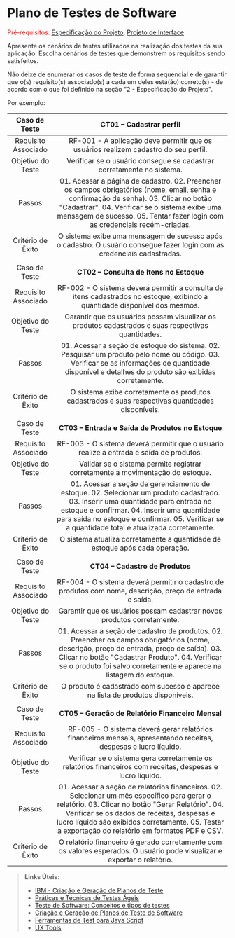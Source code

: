# Plano de Testes de Software

<span style="color:red">Pré-requisitos: <a href="2-Especificação do Projeto.md"> Especificação do Projeto</a></span>, <a href="3-Projeto de Interface.md"> Projeto de Interface</a>

Apresente os cenários de testes utilizados na realização dos testes da sua aplicação. Escolha cenários de testes que demonstrem os requisitos sendo satisfeitos.

Não deixe de enumerar os casos de teste de forma sequencial e de garantir que o(s) requisito(s) associado(s) a cada um deles está(ão) correto(s) - de acordo com o que foi definido na seção "2 - Especificação do Projeto". 

Por exemplo:
 
| **Caso de Teste** 	| **CT01 – Cadastrar perfil** 	|
|:---:	|:---:	|
|	Requisito Associado 	| RF-001 - A aplicação deve permitir que os usuários realizem cadastro do seu perfil. |
| Objetivo do Teste 	| Verificar se o usuário consegue se cadastrar corretamente no sistema. |
| Passos 	| 01. Acessar a página de cadastro. 02. Preencher os campos obrigatórios (nome, email, senha e confirmação de senha). 03. Clicar no botão "Cadastrar". 04. Verificar se o sistema exibe uma mensagem de sucesso. 05. Tentar fazer login com as credenciais recém-criadas. |
|Critério de Êxito | O sistema exibe uma mensagem de sucesso após o cadastro. O usuário consegue fazer login com as credenciais cadastradas. |
|  	|  	|
| Caso de Teste 	| **CT02 – Consulta de Itens no Estoque**	|
|Requisito Associado | RF-002 - O sistema deverá permitir a consulta de itens cadastrados no estoque, exibindo a quantidade disponível dos mesmos. |
| Objetivo do Teste 	| Garantir que os usuários possam visualizar os produtos cadastrados e suas respectivas quantidades. |
| Passos 	| 01. Acessar a seção de estoque do sistema. 02. Pesquisar um produto pelo nome ou código. 03. Verificar se as informações de quantidade disponível e detalhes do produto são exibidas corretamente. |
|Critério de Êxito | O sistema exibe corretamente os produtos cadastrados e suas respectivas quantidades disponíveis. |
|  	|  	|
| Caso de Teste 	| **CT03 – Entrada e Saída de Produtos no Estoque**	|
|Requisito Associado | RF-003 - O sistema deverá permitir que o usuário realize a entrada e saída de produtos. |
| Objetivo do Teste 	| Validar se o sistema permite registrar corretamente a movimentação do estoque. |
| Passos 	| 01. Acessar a seção de gerenciamento de estoque. 02. Selecionar um produto cadastrado. 03. Inserir uma quantidade para entrada no estoque e confirmar. 04. Inserir uma quantidade para saída no estoque e confirmar. 05. Verificar se a quantidade total é atualizada corretamente. |
|Critério de Êxito | O sistema atualiza corretamente a quantidade de estoque após cada operação. |
|  	|  	|
| Caso de Teste 	| **CT04 – Cadastro de Produtos**	|
|Requisito Associado | RF-004 - O sistema deverá permitir o cadastro de produtos com nome, descrição, preço de entrada e saída. |
| Objetivo do Teste 	| Garantir que os usuários possam cadastrar novos produtos corretamente. |
| Passos 	| 01. Acessar a seção de cadastro de produtos. 02. Preencher os campos obrigatórios (nome, descrição, preço de entrada, preço de saída). 03. Clicar no botão "Cadastrar Produto". 04. Verificar se o produto foi salvo corretamente e aparece na listagem do estoque. |
|Critério de Êxito | O produto é cadastrado com sucesso e aparece na lista de produtos disponíveis. |
|  	|  	|
| Caso de Teste 	| **CT05 – Geração de Relatório Financeiro Mensal**	|
|Requisito Associado | RF-005 - O sistema deverá gerar relatórios financeiros mensais, apresentando receitas, despesas e lucro líquido. |
| Objetivo do Teste 	| Verificar se o sistema gera corretamente os relatórios financeiros com receitas, despesas e lucro líquido. |
| Passos 	| 01. Acessar a seção de relatórios financeiros. 02. Selecionar um mês específico para gerar o relatório. 03. Clicar no botão "Gerar Relatório". 04. Verificar se os dados de receitas, despesas e lucro líquido são exibidos corretamente. 05. Testar a exportação do relatório em formatos PDF e CSV. |
|Critério de Êxito | O relatório financeiro é gerado corretamente com os valores esperados. O usuário pode visualizar e exportar o relatório. |

 
> **Links Úteis**:
> - [IBM - Criação e Geração de Planos de Teste](https://www.ibm.com/developerworks/br/local/rational/criacao_geracao_planos_testes_software/index.html)
> - [Práticas e Técnicas de Testes Ágeis](http://assiste.serpro.gov.br/serproagil/Apresenta/slides.pdf)
> -  [Teste de Software: Conceitos e tipos de testes](https://blog.onedaytesting.com.br/teste-de-software/)
> - [Criação e Geração de Planos de Teste de Software](https://www.ibm.com/developerworks/br/local/rational/criacao_geracao_planos_testes_software/index.html)
> - [Ferramentas de Test para Java Script](https://geekflare.com/javascript-unit-testing/)
> - [UX Tools](https://uxdesign.cc/ux-user-research-and-user-testing-tools-2d339d379dc7)
